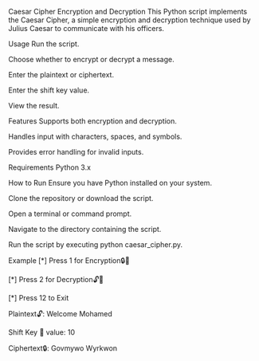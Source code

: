 Caesar Cipher Encryption and Decryption
This Python script implements the Caesar Cipher, a simple encryption and decryption technique used by Julius Caesar to communicate with his officers.

Usage
Run the script.

Choose whether to encrypt or decrypt a message.

Enter the plaintext or ciphertext.

Enter the shift key value.

View the result.

Features
Supports both encryption and decryption.

Handles input with characters, spaces, and symbols.

Provides error handling for invalid inputs.

Requirements
Python 3.x

How to Run
Ensure you have Python installed on your system.

Clone the repository or download the script.

Open a terminal or command prompt.

Navigate to the directory containing the script.

Run the script by executing python caesar_cipher.py.

Example
[*] Press 1 for Encryption🔒🔑

[*] Press 2 for Decryption🔓🔑

[*] Press 12 to Exit

Plaintext🔓: Welcome Mohamed

Shift Key 🔑 value: 10

Ciphertext🔒: Govmywo Wyrkwon
